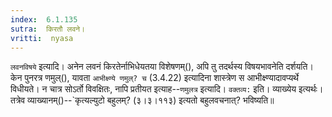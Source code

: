 ```yaml
---
index:  6.1.135
sutra:  किरतौ लवने।
vritti:  nyasa
---
```


`लवनविषये` इत्यादि। अनेन लवनं किरतेर्नाभिधेयतया विशेषणम्(), अपि तु तदर्थस्य विषयभावनेति दर्शयति। केन पुनरत्र णमुल्(), यावता `आभीक्ष्ण्ये णमुल्? च` (3.4.22) इत्यादिना शास्त्रेण स आभीक्ष्ण्यादावप्यर्थे विधीयते। न चात्र सोऽर्तो विवक्षितः, नापि प्रतीयत इत्याह--`णमुलत्र` इत्यादि। `वक्तव्य:` इति। व्याख्येय इत्यर्थः। तत्रेव व्याख्यानम्()--`कृत्यल्युटो बहुलम्? (३।३।११३) इत्यतो बहुलवचनात्? भविष्यति॥
